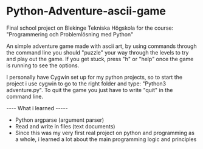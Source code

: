 # Python-Adventure-ascii-game
Final school project on Blekinge Tekniska Högskola for the course: "Programmering och Problemlösning med Python"

An simple adventure game made with ascii art, by using commands through the command line you should "puzzle" your way through the levels to try and play out the game. If you get stuck, press "h" or "help" once the game is running to see the options.

I personally have Cygwin set up for my python projects, so to start the project i use cygwin to go to the right folder and type: "Python3 adventure.py". 
To quit the game you just have to write "quit" in the command line.



---- What i learned -----

- Python argparse (argument parser)
- Read and write in files (text documents)
- Since this was my very first real project on python and programming as a whole, i learned a lot about the main programming logic and principles
